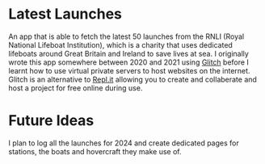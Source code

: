 # Latest Launches

An app that is able to fetch the latest 50 launches from the RNLI (Royal National Lifeboat Institution), which is a charity that uses dedicated lifeboats around Great Britain and Ireland to save lives at sea.
I originally wrote this app somewhere between 2020 and 2021 using [Glitch](https://glitch.com/) before I learnt how to use virtual private servers to host websites on the internet. Glitch is an alternative to [Repl.it](https://replit.com) allowing you to create and collaberate and host a project for free online during use.

# Future Ideas
I plan to log all the launches for 2024 and create dedicated pages for stations, the boats and hovercraft they make use of.